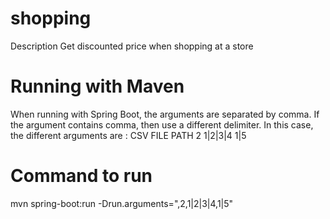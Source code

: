 # shopping
   Description
      Get discounted price when shopping at a store

# Running with Maven
  When running with Spring Boot, the arguments are separated by comma.
  If the argument contains comma, then use a different delimiter.
  In this case, the different arguments are :
  CSV FILE PATH
  2
  1|2|3|4
  1|5
  
# Command to run
mvn spring-boot:run -Drun.arguments="<CSV FILE PATH>,2,1|2|3|4,1|5"
